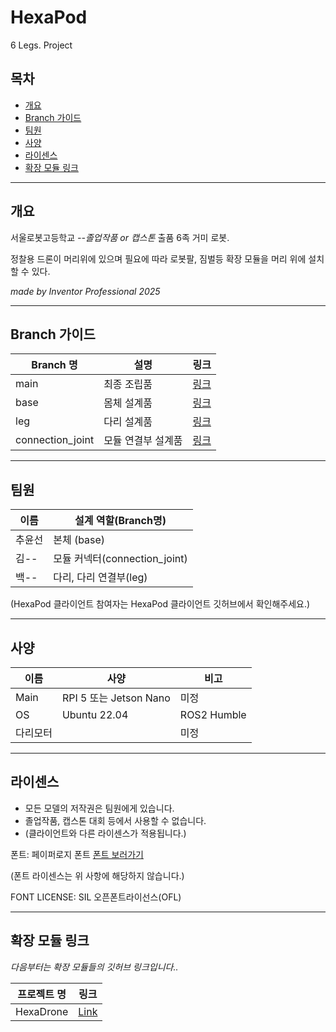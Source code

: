 # HexaPod
6 Legs. Project

## 목차
* [개요](#개요)
* [Branch 가이드](#Branch-가이드)
* [팀원](#팀원)
* [사양](#사양)
* [라이센스](#라이센스)
* [확장 모듈 링크](#확장-모듈-링크)
***
## 개요
서울로봇고등학교 *--졸업작품 or 캡스톤* 출품 6족 거미 로봇.

정찰용 드론이 머리위에 있으며 필요에 따라 로봇팔, 짐벌등 확장 모듈을 머리 위에 설치 할 수 있다.

*made by Inventor Professional 2025*
***
## Branch 가이드
|Branch 명|설명|링크|
|---|---|---|
|main|최종 조립품| [링크](https://github.com/seon0313/HexaPod) |
|base|몸체 설계품| [링크](https://github.com/seon0313/HexaPod/tree/base) |
|leg|다리 설계품| [링크](https://github.com/seon0313/HexaPod/tree/leg) |
|connection_joint|모듈 연결부 설계품| [링크](https://github.com/seon0313/HexaPod/tree/connection_joint) |
***
## 팀원
|이름|설계 역할(Branch명)|
|---|---|
|추윤선| 본체 (base) |
|김--|모듈 커넥터(connection_joint)|
|백--|다리, 다리 연결부(leg)|

(HexaPod 클라이언트 참여자는 HexaPod 클라이언트 깃허브에서 확인해주세요.)
***
## 사양

| 이름 | 사양 | 비고 |
| --- | --- | --- |
| Main | RPI 5 또는 Jetson Nano | 미정 |
| OS | Ubuntu 22.04 | ROS2 Humble |
| 다리모터 | | 미정 |

***
## 라이센스

* 모든 모델의 저작권은 팀원에게 있습니다.
* 졸업작품, 캡스톤 대회 등에서 사용할 수 없습니다.
* (클라이언트와 다른 라이센스가 적용됩니다.)

폰트: 페이퍼로지 폰트 [폰트 보러가기](https://freesentation.blog/paperlogyfont)

(폰트 라이센스는 위 사항에 해당하지 않습니다.)

FONT LICENSE: SIL 오픈폰트라이선스(OFL)
***
## 확장 모듈 링크
*다음부터는 확장 모듈들의 깃허브 링크입니다..*

|프로젝트 명|링크|
|---|---|
|HexaDrone|[Link](https://github.com/seon0313/HexaDrone)|
